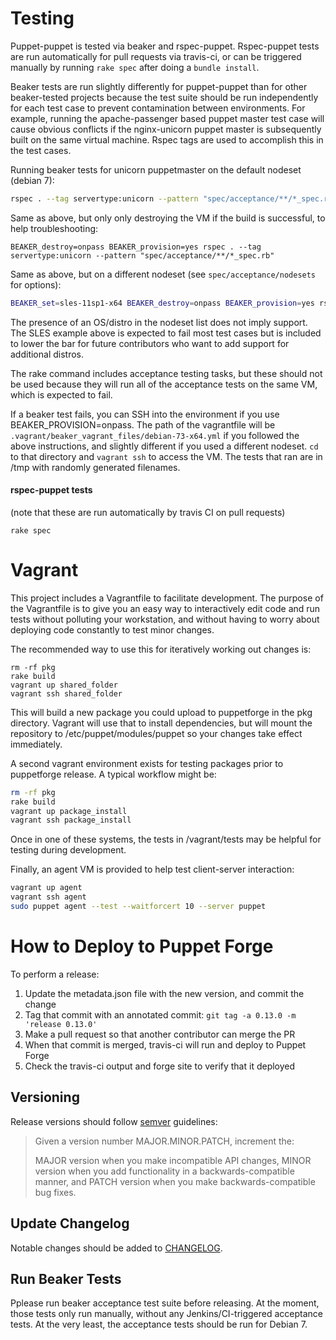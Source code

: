 Testing
=======

Puppet-puppet is tested via beaker and rspec-puppet. Rspec-puppet tests are run
automatically for pull requests via travis-ci, or can be triggered manually
by running `rake spec` after doing a `bundle install`.

Beaker tests are run slightly differently for puppet-puppet than for other
beaker-tested projects because the test suite should be run independently for
each test case to prevent contamination between environments. For example,
running the apache-passenger based puppet master test case will cause obvious
conflicts if the nginx-unicorn puppet master is subsequently built on the same
virtual machine. Rspec tags are used to accomplish this in the test cases.

Running beaker tests for unicorn puppetmaster on the default nodeset (debian 7):
```bash
rspec . --tag servertype:unicorn --pattern "spec/acceptance/**/*_spec.rb"
```

Same as above, but only only destroying the VM if the build is successful, to
help troubleshooting:
```
BEAKER_destroy=onpass BEAKER_provision=yes rspec . --tag servertype:unicorn --pattern "spec/acceptance/**/*_spec.rb"
```

Same as above, but on a different nodeset (see `spec/acceptance/nodesets` for
options):
```bash
BEAKER_set=sles-11sp1-x64 BEAKER_destroy=onpass BEAKER_provision=yes rspec . --tag servertype:unicorn --pattern "spec/acceptance/**/*_spec.rb"
```

The presence of an OS/distro in the nodeset list does not imply support. The
SLES example above is expected to fail most test cases but is included to lower
the bar for future contributors who want to add support for additional distros.

The rake command includes acceptance testing tasks, but these should not be
used because they will run all of the acceptance tests on the same VM, which
is expected to fail.

If a beaker test fails, you can SSH into the environment if you use BEAKER_PROVISION=onpass.
The path of the vagrantfile will be `.vagrant/beaker_vagrant_files/debian-73-x64.yml`
if you followed the above instructions, and slightly different if you used a
different nodeset. `cd` to that directory and `vagrant ssh` to access the VM.
The tests that ran are in /tmp with randomly generated filenames.

#### rspec-puppet tests
(note that these are run automatically by travis CI on pull requests)
```
rake spec
```

Vagrant
=======

This project includes a Vagrantfile to facilitate development. The purpose of
the Vagrantfile is to give you an easy way to interactively edit code and run
tests without polluting your workstation, and without having to worry about
deploying code constantly to test minor changes.

The recommended way to use this for iteratively working out changes is:
```
rm -rf pkg
rake build
vagrant up shared_folder
vagrant ssh shared_folder
```

This will build a new package you could upload to puppetforge in the pkg
directory. Vagrant will use that to install dependencies, but will mount the
repository to /etc/puppet/modules/puppet so your changes take effect
immediately.

A second vagrant environment exists for testing packages prior to puppetforge
release. A typical workflow might be:
```bash
rm -rf pkg
rake build
vagrant up package_install
vagrant ssh package_install
```

Once in one of these systems, the tests in /vagrant/tests may be helpful for
testing during development.

Finally, an agent VM is provided to help test client-server interaction:

```bash
vagrant up agent
vagrant ssh agent
sudo puppet agent --test --waitforcert 10 --server puppet
```

How to Deploy to Puppet Forge
=============================

To perform a release:

1) Update the metadata.json file with the new version, and commit the change
2) Tag that commit with an annotated commit: `git tag -a 0.13.0 -m 'release 0.13.0'`
3) Make a pull request so that another contributor can merge the PR
4) When that commit is merged, travis-ci will run and deploy to Puppet Forge
5) Check the travis-ci output and forge site to verify that it deployed

Versioning
----------
Release versions should follow [semver](http://semver.org/) guidelines:

> Given a version number MAJOR.MINOR.PATCH, increment the:
>
> MAJOR version when you make incompatible API changes,
> MINOR version when you add functionality in a backwards-compatible manner, and
> PATCH version when you make backwards-compatible bug fixes.

Update Changelog
----------------
Notable changes should be added to [CHANGELOG](CHANGELOG).

Run Beaker Tests
----------------
Pplease run beaker acceptance test suite before releasing. At the moment,
those tests only run manually, without any Jenkins/CI-triggered acceptance
tests. At the very least, the acceptance tests should be run for Debian 7.
